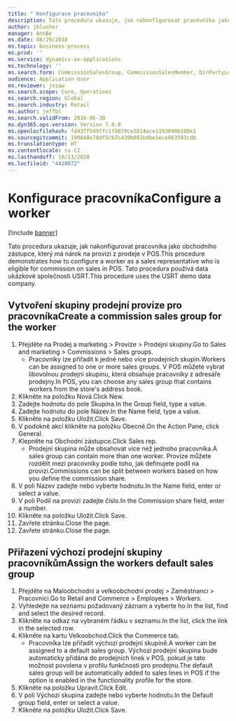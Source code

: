 ```yaml
---
title: " Konfigurace pracovníka"
description: Tato procedura ukazuje, jak nakonfigurovat pracovníka jako obchodního zástupce, který má nárok na provizi z prodeje v POS.
author: jblucher
manager: AnnBe
ms.date: 08/29/2018
ms.topic: business-process
ms.prod: ''
ms.service: dynamics-ax-applications
ms.technology: ''
ms.search.form: CommissionSalesGroup, CommissionSalesMember, DirPartyLookup, HcmWorker
audience: Application User
ms.reviewer: josaw
ms.search.scope: Core, Operations
ms.search.region: Global
ms.search.industry: Retail
ms.author: jeffbl
ms.search.validFrom: 2016-06-30
ms.dyn365.ops.version: Version 7.0.0
ms.openlocfilehash: fd437f549ffc1f8879ce3814ace1193040b280e1
ms.sourcegitcommit: 199848e78df5cb7c439b001bdbe1ece963593cdb
ms.translationtype: HT
ms.contentlocale: cs-CZ
ms.lasthandoff: 10/13/2020
ms.locfileid: "4410872"
---
```

# <a name="configure-a-worker"></a><span data-ttu-id="83b61-103"> Konfigurace pracovníka</span><span class="sxs-lookup"><span data-stu-id="83b61-103">Configure a worker</span></span>

[!include [banner](../includes/banner.md)]

<span data-ttu-id="83b61-104">Tato procedura ukazuje, jak nakonfigurovat pracovníka jako obchodního zástupce, který má nárok na provizi z prodeje v POS.</span><span class="sxs-lookup"><span data-stu-id="83b61-104">This procedure demonstrates how to configure a worker as a sales representative who is eligible for commission on sales in POS.</span></span> <span data-ttu-id="83b61-105">Tato procedura používá data ukázkové společnosti USRT.</span><span class="sxs-lookup"><span data-stu-id="83b61-105">This procedure uses the USRT demo data company.</span></span>


## <a name="create-a-commission-sales-group-for-the-worker"></a><span data-ttu-id="83b61-106">Vytvoření skupiny prodejní provize pro pracovníka</span><span class="sxs-lookup"><span data-stu-id="83b61-106">Create a commission sales group for the worker</span></span>
1. <span data-ttu-id="83b61-107">Přejděte na Prodej a marketing > Provize > Prodejní skupiny.</span><span class="sxs-lookup"><span data-stu-id="83b61-107">Go to Sales and marketing > Commissions > Sales groups.</span></span>
    * <span data-ttu-id="83b61-108">Pracovníky lze přiřadit k jedné nebo více prodejních skupin.</span><span class="sxs-lookup"><span data-stu-id="83b61-108">Workers can be assigned to one or more sales groups.</span></span> <span data-ttu-id="83b61-109">V POS můžete vybrat libovolnou prodejní skupinu, která obsahuje pracovníky z adresáře prodejny.</span><span class="sxs-lookup"><span data-stu-id="83b61-109">In POS, you can choose any sales group that contains workers from the store's address book.</span></span>  
2. <span data-ttu-id="83b61-110">Klikněte na položku Nová.</span><span class="sxs-lookup"><span data-stu-id="83b61-110">Click New.</span></span>
3. <span data-ttu-id="83b61-111">Zadejte hodnotu do pole Skupina.</span><span class="sxs-lookup"><span data-stu-id="83b61-111">In the Group field, type a value.</span></span>
4. <span data-ttu-id="83b61-112">Zadejte hodnotu do pole Název.</span><span class="sxs-lookup"><span data-stu-id="83b61-112">In the Name field, type a value.</span></span>
5. <span data-ttu-id="83b61-113">Klikněte na položku Uložit.</span><span class="sxs-lookup"><span data-stu-id="83b61-113">Click Save.</span></span>
6. <span data-ttu-id="83b61-114">V podokně akcí klikněte na položku Obecné.</span><span class="sxs-lookup"><span data-stu-id="83b61-114">On the Action Pane, click General.</span></span>
7. <span data-ttu-id="83b61-115">Klepněte na Obchodní zástupce.</span><span class="sxs-lookup"><span data-stu-id="83b61-115">Click Sales rep.</span></span>
    * <span data-ttu-id="83b61-116">Prodejní skupina může obsahovat více než jednoho pracovníka.</span><span class="sxs-lookup"><span data-stu-id="83b61-116">A sales group can contain more than one worker.</span></span> <span data-ttu-id="83b61-117">Provize můžete rozdělit mezi pracovníky podle toho, jak definujete podíl na provizi.</span><span class="sxs-lookup"><span data-stu-id="83b61-117">Commissions can be split between workers based on how you define the commission share.</span></span>  
8. <span data-ttu-id="83b61-118">V poli Název zadejte nebo vyberte hodnotu.</span><span class="sxs-lookup"><span data-stu-id="83b61-118">In the Name field, enter or select a value.</span></span>
9. <span data-ttu-id="83b61-119">V poli Podíl na provizi zadejte číslo.</span><span class="sxs-lookup"><span data-stu-id="83b61-119">In the Commission share field, enter a number.</span></span>
10. <span data-ttu-id="83b61-120">Klikněte na položku Uložit.</span><span class="sxs-lookup"><span data-stu-id="83b61-120">Click Save.</span></span>
11. <span data-ttu-id="83b61-121">Zavřete stránku.</span><span class="sxs-lookup"><span data-stu-id="83b61-121">Close the page.</span></span>
12. <span data-ttu-id="83b61-122">Zavřete stránku.</span><span class="sxs-lookup"><span data-stu-id="83b61-122">Close the page.</span></span>

## <a name="assign-the-workers-default-sales-group"></a><span data-ttu-id="83b61-123">Přiřazení výchozí prodejní skupiny pracovníkům</span><span class="sxs-lookup"><span data-stu-id="83b61-123">Assign the workers default sales group</span></span>
1. <span data-ttu-id="83b61-124">Přejděte na Maloobchodní a velkoobchodní prodej > Zaměstnanci > Pracovníci.</span><span class="sxs-lookup"><span data-stu-id="83b61-124">Go to Retail and Commerce > Employees > Workers.</span></span>
2. <span data-ttu-id="83b61-125">Vyhledejte na seznamu požadovaný záznam a vyberte ho.</span><span class="sxs-lookup"><span data-stu-id="83b61-125">In the list, find and select the desired record.</span></span>
3. <span data-ttu-id="83b61-126">Klikněte na odkaz na vybraném řádku v seznamu.</span><span class="sxs-lookup"><span data-stu-id="83b61-126">In the list, click the link in the selected row.</span></span>
4. <span data-ttu-id="83b61-127">Klikněte na kartu Velkoobchod.</span><span class="sxs-lookup"><span data-stu-id="83b61-127">Click the Commerce tab.</span></span>
    * <span data-ttu-id="83b61-128">Pracovníka lze přiřadit výchozí prodejní skupině.</span><span class="sxs-lookup"><span data-stu-id="83b61-128">A worker can be assigned to a default sales group.</span></span> <span data-ttu-id="83b61-129">Výchozí prodejní skupina bude automaticky přidána do prodejních linek v POS, pokud je tato možnost povolena v profilu funkčnosti pro prodejnu.</span><span class="sxs-lookup"><span data-stu-id="83b61-129">The default sales group will be automatically added to sales lines in POS if the option is enabled in the functionality profile for the store.</span></span>  
5. <span data-ttu-id="83b61-130">Klikněte na položku Upravit.</span><span class="sxs-lookup"><span data-stu-id="83b61-130">Click Edit.</span></span>
6. <span data-ttu-id="83b61-131">V poli Výchozí skupina zadejte nebo vyberte hodnotu.</span><span class="sxs-lookup"><span data-stu-id="83b61-131">In the Default group field, enter or select a value.</span></span>
7. <span data-ttu-id="83b61-132">Klikněte na položku Uložit.</span><span class="sxs-lookup"><span data-stu-id="83b61-132">Click Save.</span></span>

